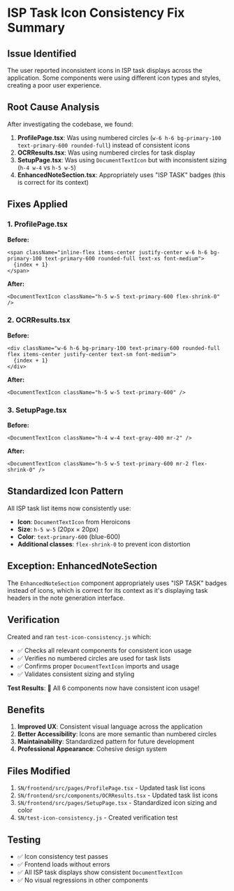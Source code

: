 # ISP Task Icon Consistency Fix Summary

## Issue Identified
The user reported inconsistent icons in ISP task displays across the application. Some components were using different icon types and styles, creating a poor user experience.

## Root Cause Analysis
After investigating the codebase, we found:

1. **ProfilePage.tsx**: Was using numbered circles (`w-6 h-6 bg-primary-100 text-primary-600 rounded-full`) instead of consistent icons
2. **OCRResults.tsx**: Was using numbered circles for task display
3. **SetupPage.tsx**: Was using `DocumentTextIcon` but with inconsistent sizing (`h-4 w-4` vs `h-5 w-5`)
4. **EnhancedNoteSection.tsx**: Appropriately uses "ISP TASK" badges (this is correct for its context)

## Fixes Applied

### 1. ProfilePage.tsx
**Before:**
```tsx
<span className="inline-flex items-center justify-center w-6 h-6 bg-primary-100 text-primary-600 rounded-full text-xs font-medium">
  {index + 1}
</span>
```

**After:**
```tsx
<DocumentTextIcon className="h-5 w-5 text-primary-600 flex-shrink-0" />
```

### 2. OCRResults.tsx
**Before:**
```tsx
<div className="w-6 h-6 bg-primary-100 text-primary-600 rounded-full flex items-center justify-center text-sm font-medium">
  {index + 1}
</div>
```

**After:**
```tsx
<DocumentTextIcon className="h-5 w-5 text-primary-600" />
```

### 3. SetupPage.tsx
**Before:**
```tsx
<DocumentTextIcon className="h-4 w-4 text-gray-400 mr-2" />
```

**After:**
```tsx
<DocumentTextIcon className="h-5 w-5 text-primary-600 mr-2 flex-shrink-0" />
```

## Standardized Icon Pattern

All ISP task list items now consistently use:
- **Icon**: `DocumentTextIcon` from Heroicons
- **Size**: `h-5 w-5` (20px × 20px)
- **Color**: `text-primary-600` (blue-600)
- **Additional classes**: `flex-shrink-0` to prevent icon distortion

## Exception: EnhancedNoteSection
The `EnhancedNoteSection` component appropriately uses "ISP TASK" badges instead of icons, which is correct for its context as it's displaying task headers in the note generation interface.

## Verification

Created and ran `test-icon-consistency.js` which:
- ✅ Checks all relevant components for consistent icon usage
- ✅ Verifies no numbered circles are used for task lists
- ✅ Confirms proper `DocumentTextIcon` imports and usage
- ✅ Validates consistent sizing and styling

**Test Results**: 🎉 All 6 components now have consistent icon usage!

## Benefits

1. **Improved UX**: Consistent visual language across the application
2. **Better Accessibility**: Icons are more semantic than numbered circles
3. **Maintainability**: Standardized pattern for future development
4. **Professional Appearance**: Cohesive design system

## Files Modified

1. `SN/frontend/src/pages/ProfilePage.tsx` - Updated task list icons
2. `SN/frontend/src/components/OCRResults.tsx` - Updated task list icons  
3. `SN/frontend/src/pages/SetupPage.tsx` - Standardized icon sizing and color
4. `SN/test-icon-consistency.js` - Created verification test

## Testing

- ✅ Icon consistency test passes
- ✅ Frontend loads without errors
- ✅ All ISP task displays show consistent `DocumentTextIcon`
- ✅ No visual regressions in other components
